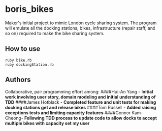 # boris_bikes

Maker's initial project to mimic London cycle sharing system.
The program will emulate all the docking stations, bikes, infrastructure (repair staff, and so on) required to make the bike sharing system.

## How to use
```
ruby bike.rb
ruby dockingStation.rb
```

## Authors
Collaborative, pair programming effort among:
####Hui-An Yang - **Initial work involving user story, domain modeling and initial understanding of TDD**
####James Hotblack - **Completed feature and unit tests for making docking stations get and release bikes**
####Tom Russell - **Added raising exceptions tests and limiting capacity features**
####Connor Kam-Cheong- **Following TDD process to update code to allow docks to accept multiple bikes with capacity set my user**

